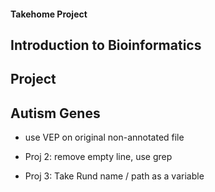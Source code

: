 
#### Takehome Project
## Introduction to Bioinformatics

## Project
## Autism Genes

- use VEP on original non-annotated file
- Proj 2: remove empty line, use grep


- Proj 3: Take Rund name / path as a variable
